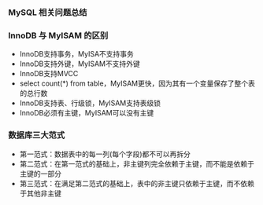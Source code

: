 ### MySQL 相关问题总结

### InnoDB 与 MyISAM 的区别

+ InnoDB支持事务，MyISA不支持事务
+ InnoDB支持外键，MyISAM不支持外键
+ InnoDB支持MVCC
+ select count(*) from table，MyISAM更快，因为其有一个变量保存了整个表的总行数
+ InnoDB支持表、行级锁，MyISAM支持表级锁
+ InnoDB必须有主键，MyISAM可以没有主键



###  数据库三大范式

+ 第一范式：数据表中的每一列(每个字段)都不可以再拆分
+ 第二范式：在第一范式的基础上，非主键列完全依赖于主键，而不能是依赖于主键的一部分
+ 第三范式：在满足第二范式的基础上，表中的非主键只依赖于主键，而不依赖于其他非主键
